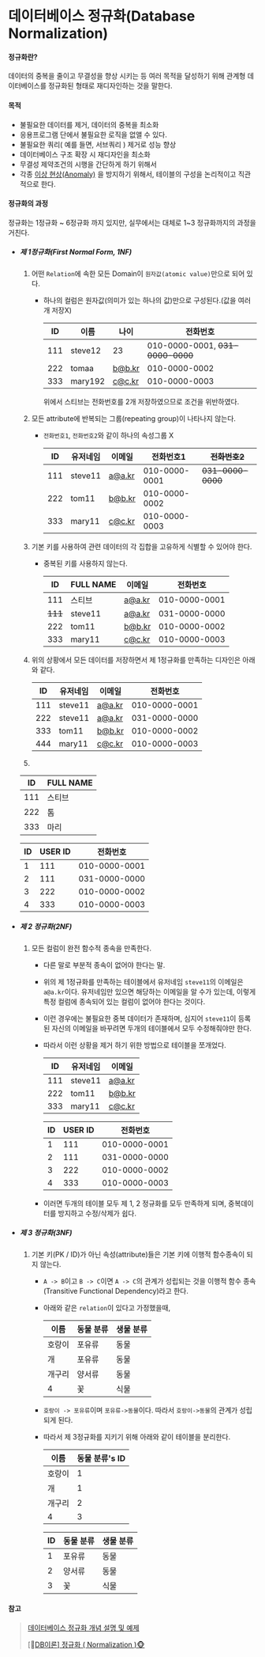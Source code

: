 # 데이터베이스 정규화(Database Normalization)

#### 정규화란?     

 데이터의 중복을 줄이고 무결성을 향상 시키는 등 여러 목적을 달성하기 위해 관계형 데이터베이스를 정규화된 형태로 재디자인하는 것을 말한다.

#### 목적

- 불필요한 데이터를 제거, 데이터의 중복을 최소화
- 응용프로그램 단에서 불필요한 로직을 없앨 수 있다.
- 불필요한 쿼리( 예를 들면, 서브쿼리 ) 제거로 성능 향상
- 데이터베이스 구조 확장 시 재디자인을 최소화
- 무결성 제약조건의 시행을 간단하게 하기 위해서
- 각종 [이상 현상(Anomaly)](https://wkdtjsgur100.github.io/anomaly) 을 방지하기 위해서, 테이블의 구성을 논리적이고 직관적으로 한다.

#### 정규화의 과정

정규화는 1정규화 ~ 6정규화 까지 있지만, 실무에서는 대체로 1~3 정규화까지의 과정을 거친다.

- ##### 제 1정규화(First Normal Form, 1NF)

  1. 어떤 `Relation`에 속한 모든 Domain이 `원자값(atomic value)`만으로 되어 있다.

     - 하나의 컬럼은 원자값(의미가 있는 하나의 값)만으로 구성된다.(값을 여러개 저장X)

       | ID   | 이름    | 나이   | 전화번호                         |
       | ---- | ------- | ------ | -------------------------------- |
       | 111  | steve12 | 23     | 010-0000-0001, ~~031-0000-0000~~ |
       | 222  | tomaa   | b@b.kr | 010-0000-0002                    |
       | 333  | mary192 | c@c.kr | 010-0000-0003                    |

       위에서 스티브는 전화번호를 2개 저장하였으므로 조건을 위반하였다.

  2. 모든 attribute에 반복되는 그룹(repeating group)이 나타나지 않는다.

     - `전화번호1`, `전화번호2`와 같이 하나의 속성그룹 X

       | ID   | 유저네임 | 이메일 | 전화번호1     | ~~전화번호2~~     |
       | ---- | -------- | ------ | ------------- | ----------------- |
       | 111  | steve11  | a@a.kr | 010-0000-0001 | ~~031-0000-0000~~ |
       | 222  | tom11    | b@b.kr | 010-0000-0002 |                   |
       | 333  | mary11   | c@c.kr | 010-0000-0003 |                   |

  3. 기본 키를 사용하여 관련 데이터의 각 집합을 고유하게 식별할 수 있어야 한다.

     - 중복된 키를 사용하지 않는다.

       | ID      | FULL NAME | 이메일 | 전화번호      |
       | ------- | --------- | ------ | ------------- |
       | 111     | 스티브    | a@a.kr | 010-0000-0001 |
       | ~~111~~ | steve11   | a@a.kr | 031-0000-0000 |
       | 222     | tom11     | b@b.kr | 010-0000-0002 |
       | 333     | mary11    | c@c.kr | 010-0000-0003 |

  4. 위의 상황에서 모든 데이터를 저장하면서 제 1정규화를 만족하는 디자인은 아래와 같다.

     | ID   | 유저네임 | 이메일 | 전화번호      |
     | ---- | -------- | ------ | ------------- |
     | 111  | steve11  | a@a.kr | 010-0000-0001 |
     | 222  | steve11  | a@a.kr | 031-0000-0000 |
     | 333  | tom11    | b@b.kr | 010-0000-0002 |
     | 444  | mary11   | c@c.kr | 010-0000-0003 |

  5. 

     | ID   | FULL NAME |
     | ---- | --------- |
     | 111  | 스티브    |
     | 222  | 톰        |
     | 333  | 마리      |

     | ID   | USER ID | 전화번호      |
     | ---- | ------- | ------------- |
     | 1    | 111     | 010-0000-0001 |
     | 2    | 111     | 031-0000-0000 |
     | 3    | 222     | 010-0000-0002 |
     | 4    | 333     | 010-0000-0003 |

- ##### 제 2 정규화(2NF)

  1. 모든 컬럼이 완전 함수적 종속을 만족한다.

     - 다른 말로 부분적 종속이 없어야 한다는 말.

     - 위의 제 1정규화를 만족하는 테이블에서 유저네임 `steve11`의 이메일은 `a@a.kr`이다. 유저네임만 있으면 해당하는 이메일을 알 수가 있는데, 이렇게 특정 컬럼에 종속되어 있는 컬럼이 없어야 한다는 것이다.

     - 이런 경우에는 불필요한 중복 데이터가 존재하며, 심지어 `steve11`이 등록된 자신의 이메일을 바꾸려면 두개의 테이블에서 모두 수정해줘야만 한다.

     - 따라서 이런 상황을 제거 하기 위한 방법으로 테이블을 쪼개었다.

       | ID   | 유저네임 | 이메일 |
       | ---- | -------- | ------ |
       | 111  | steve11  | a@a.kr |
       | 222  | tom11    | b@b.kr |
       | 333  | mary11   | c@c.kr |

       | ID   | USER ID | 전화번호      |
       | ---- | ------- | ------------- |
       | 1    | 111     | 010-0000-0001 |
       | 2    | 111     | 031-0000-0000 |
       | 3    | 222     | 010-0000-0002 |
       | 4    | 333     | 010-0000-0003 |

     - 이러면 두개의 테이블 모두 제 1, 2 정규화를 모두 만족하게 되며, 중복데이터를 방지하고 수정/삭제가 쉽다.

- ##### 제 3 정규화(3NF)

  1. 기본 키(PK / ID)가 아닌 속성(attribute)들은 기본 키에 이행적 함수종속이 되지 않는다.

     - `A -> B`이고 `B -> C`이면 `A -> C`의 관계가 성립되는 것을 이행적 함수 종속(Transitive Functional Dependency)라고 한다.

     - 아래와 같은 `relation`이 있다고 가정했을때,

       | 이름   | 동물 분류 | 생물 분류 |
       | ------ | --------- | --------- |
       | 호랑이 | 포유류    | 동물      |
       | 개     | 포유류    | 동물      |
       | 개구리 | 양서류    | 동물      |
       | 4      | 꽃        | 식물      |

     - `호랑이 -> 포유류`이며 `포유류->동물`이다. 따라서 `호랑이->동물`의 관계가 성립되게 된다.

     - 따라서 제 3정규화를 지키기 위해 아래와 같이 테이블을 분리한다.

       | 이름   | 동물 분류's ID |
       | ------ | -------------- |
       | 호랑이 | 1              |
       | 개     | 1              |
       | 개구리 | 2              |
       | 4      | 3              |

       | ID   | 동물 분류 | 생물 분류 |
       | ---- | --------- | --------- |
       | 1    | 포유류    | 동물      |
       | 2    | 양서류    | 동물      |
       | 3    | 꽃        | 식물      |

#### 참고

> [데이터베이스 정규화 개념 설명 및 예제](https://wkdtjsgur100.github.io/database-normalization/)
>
> [🙈[DB이론\] 정규화 ( Normalization )🐵](https://victorydntmd.tistory.com/132)
